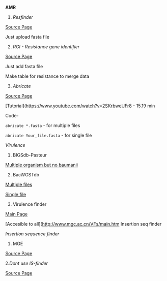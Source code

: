 **AMR**

1. *Resfinder*

[Source Page](https://cge.cbs.dtu.dk/services/ResFinder/)

Just upload fasta file

2. *RGI - Resistance gene identifier*

[Source Page](https://card.mcmaster.ca/analyze/rgi) 

Just add fasta file

Make table for resistance to merge data

3. *Abricate* 

[Source Page](https://github.com/tseemann/abricate)

[Tutorial](https://www.youtube.com/watch?v=2SKrbweUFr8  - 15.19 min

Code-

`abricate *.fasta` - for multiple files

`abricate Your_file.fasta`  - for single file


*Virulence* 

1. BIGSdb-Pasteur

[Multiple organism but no baumanii](https://bigsdb.pasteur.fr/)

2. BacWGSTdb 

[Multiple files](http://bacdb.cn/BacWGSTdb/analysis_single.php)

[Single file](http://bacdb.cn/BacWGSTdb/analysis_multiple.php)  

3. Virulence finder 

[Main Page](http://www.mgc.ac.cn/VFs/) 

[Accesible to all](http://www.mgc.ac.cn/VFs/main.htm
Insertion seq finder


*Insertion sequence finder*

1.  MGE 

[Source Page](https://www.genomicepidemiology.org/)   

2.*Dont use IS-finder* 

[Source Page](https://isfinder.biotoul.fr/blast/resultat.php?id=phpJAVCul&title=&prog=blastn) 

